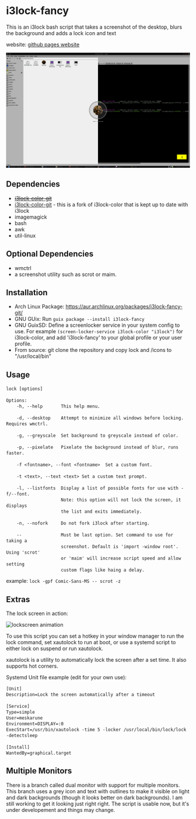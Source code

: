 i3lock-fancy
============

This is an i3lock bash script that takes a screenshot of the desktop, blurs the background and adds a lock icon and text

website: [github pages website](http://meskarune.github.io/i3lock-fancy/)

![screen shot of lockscreen](https://raw.githubusercontent.com/meskarune/i3lock-fancy/master/screenshot.png)

Dependencies
------------
* <s>[i3lock-color-git](https://github.com/eBrnd/i3lock-color)</s>
* [i3lock-color-git](https://github.com/PandorasFox/i3lock-color) - this is a fork of i3lock-color that is kept up to date with i3lock
* imagemagick
* bash
* awk
* util-linux

Optional Dependencies
---------------------
* wmctrl
* a screenshot utility such as scrot or maim.

Installation
------------
* Arch Linux Package: https://aur.archlinux.org/packages/i3lock-fancy-git/
* GNU GUix: Run `guix package --install i3lock-fancy`
* GNU GuixSD: Define a screenlocker service in your system config to use. For example `(screen-locker-service i3lock-color "i3lock")` for i3lock-color, and add 'i3lock-fancy' to your global profile or your user profile.
* From source: git clone the repository and copy lock and /icons to "/usr/local/bin"

Usage
-----

    lock [options]
    
    Options:
        -h, --help       This help menu.
    
        -d, --desktop    Attempt to minimize all windows before locking. Requires wmctrl.
    
        -g, --greyscale  Set background to greyscale instead of color.
    
        -p, --pixelate   Pixelate the background instead of blur, runs faster.
    
        -f <fontname>, --font <fontname>  Set a custom font.
    
        -t <text>, --text <text> Set a custom text prompt.

        -l, --listfonts  Display a list of possible fonts for use with -f/--font.
                         Note: this option will not lock the screen, it displays
                         the list and exits immediately.

        -n, --nofork     Do not fork i3lock after starting.
    
        --               Must be last option. Set command to use for taking a
                         screenshot. Default is 'import -window root'. Using 'scrot'
                         or 'maim' will increase script speed and allow setting
                         custom flags like haing a delay.

example: ```lock -gpf Comic-Sans-MS -- scrot -z```

Extras
------

The lock screen in action:

![lockscreen animation](https://raw.githubusercontent.com/meskarune/i3lock-fancy/master/action.gif)

To use this script you can set a hotkey in your window manager to run the lock command,
set xautolock to run at boot, or use a systemd script to either lock on suspend or run xautolock.

xautolock is a utility to automatically lock the screen after a set time. It also 
supports hot corners.

Systemd Unit file example (edit for your own use):

    [Unit]
    Description=Lock the screen automatically after a timeout
    
    [Service]
    Type=simple
    User=meskarune
    Environment=DISPLAY=:0
    ExecStart=/usr/bin/xautolock -time 5 -locker /usr/local/bin/lock/lock -detectsleep
    
    [Install]
    WantedBy=graphical.target

Multiple Monitors
-----------------
There is a branch called dual monitor with support for multiple monitors. This
branch uses a grey icon and text with outlines to make it visible on light and
dark backgrounds (though it looks better on dark backgrounds). I am still
working to get it looking just right right. The script is usable now, but it's
under developement and things may change.
